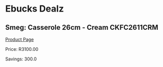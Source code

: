 
# Ebucks Dealz
## Smeg: Casserole 26cm - Cream CKFC2611CRM
[Product Page](https://www.ebucks.com/web/shop/productSelected.do?prodId=1170712041&catId=1196428103)

Price: R3100.00

Savings: 300.0


	